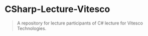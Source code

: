 # CSharp-Lecture-Vitesco
> A repository for lecture participants of C# lecture for Vitesco Technologies.
